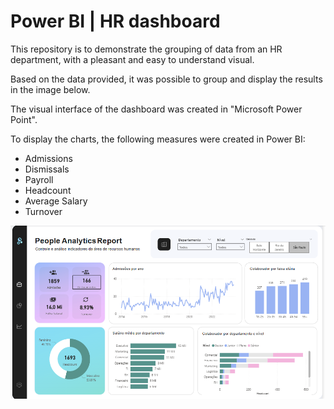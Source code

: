 # Power BI | HR dashboard
This repository is to demonstrate the grouping of data from an HR department, with a pleasant and easy to understand visual.

Based on the data provided, it was possible to group and display the results in the image below.

The visual interface of the dashboard was created in "Microsoft Power Point".

To display the charts, the following measures were created in Power BI:
- Admissions
- Dismissals
- Payroll
- Headcount
- Average Salary
- Turnover

![image alt](https://github.com/marcuslinares/powerbi_dashboard_rh/blob/02f8336af9f2dbd87e00bef21492de8983c65deb/dashboard-rh.Report/StaticResources/RegisteredResources/screenshot_hr-dashboard.png)

